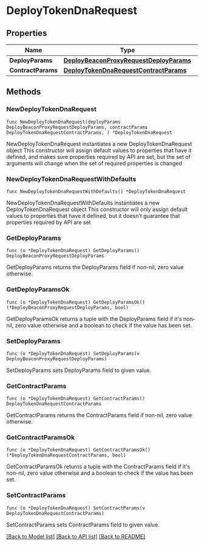 # DeployTokenDnaRequest

## Properties

Name | Type | Description | Notes
------------ | ------------- | ------------- | -------------
**DeployParams** | [**DeployBeaconProxyRequestDeployParams**](DeployBeaconProxyRequestDeployParams.md) |  | 
**ContractParams** | [**DeployTokenDnaRequestContractParams**](DeployTokenDnaRequestContractParams.md) |  | 

## Methods

### NewDeployTokenDnaRequest

`func NewDeployTokenDnaRequest(deployParams DeployBeaconProxyRequestDeployParams, contractParams DeployTokenDnaRequestContractParams, ) *DeployTokenDnaRequest`

NewDeployTokenDnaRequest instantiates a new DeployTokenDnaRequest object
This constructor will assign default values to properties that have it defined,
and makes sure properties required by API are set, but the set of arguments
will change when the set of required properties is changed

### NewDeployTokenDnaRequestWithDefaults

`func NewDeployTokenDnaRequestWithDefaults() *DeployTokenDnaRequest`

NewDeployTokenDnaRequestWithDefaults instantiates a new DeployTokenDnaRequest object
This constructor will only assign default values to properties that have it defined,
but it doesn't guarantee that properties required by API are set

### GetDeployParams

`func (o *DeployTokenDnaRequest) GetDeployParams() DeployBeaconProxyRequestDeployParams`

GetDeployParams returns the DeployParams field if non-nil, zero value otherwise.

### GetDeployParamsOk

`func (o *DeployTokenDnaRequest) GetDeployParamsOk() (*DeployBeaconProxyRequestDeployParams, bool)`

GetDeployParamsOk returns a tuple with the DeployParams field if it's non-nil, zero value otherwise
and a boolean to check if the value has been set.

### SetDeployParams

`func (o *DeployTokenDnaRequest) SetDeployParams(v DeployBeaconProxyRequestDeployParams)`

SetDeployParams sets DeployParams field to given value.


### GetContractParams

`func (o *DeployTokenDnaRequest) GetContractParams() DeployTokenDnaRequestContractParams`

GetContractParams returns the ContractParams field if non-nil, zero value otherwise.

### GetContractParamsOk

`func (o *DeployTokenDnaRequest) GetContractParamsOk() (*DeployTokenDnaRequestContractParams, bool)`

GetContractParamsOk returns a tuple with the ContractParams field if it's non-nil, zero value otherwise
and a boolean to check if the value has been set.

### SetContractParams

`func (o *DeployTokenDnaRequest) SetContractParams(v DeployTokenDnaRequestContractParams)`

SetContractParams sets ContractParams field to given value.



[[Back to Model list]](../README.md#documentation-for-models) [[Back to API list]](../README.md#documentation-for-api-endpoints) [[Back to README]](../README.md)


